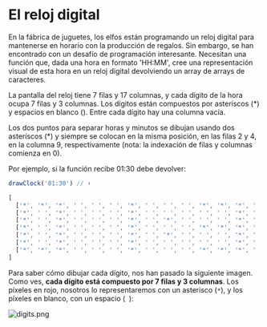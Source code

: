 # El reloj digital

En la fábrica de juguetes, los elfos están programando un reloj digital para mantenerse en horario con la producción de regalos. Sin embargo, se han encontrado con un desafío de programación interesante. Necesitan una función que, dada una hora en formato 'HH:MM', cree una representación visual de esta hora en un reloj digital devolviendo un array de arrays de caracteres.

La pantalla del reloj tiene 7 filas y 17 columnas, y cada dígito de la hora ocupa 7 filas y 3 columnas. Los dígitos están compuestos por asteriscos (*) y espacios en blanco (). Entre cada dígito hay una columna vacía.

Los dos puntos para separar horas y minutos se dibujan usando dos asteríscos (*) y siempre se colocan en la misma posición, en las filas 2 y 4, en la columna 9, respectivamente (nota: la indexación de filas y columnas comienza en 0).

Por ejemplo, si la función recibe 01:30 debe devolver:

```javascript
drawClock('01:30') // ⬇️

[
  ['*', '*', '*', ' ', ' ', ' ', '*', ' ', ' ', ' ', '*', '*', '*', ' ', '*', '*', '*'],
  ['*', ' ', '*', ' ', ' ', ' ', '*', ' ', ' ', ' ', ' ', ' ', '*', ' ', '*', ' ', '*'],
  ['*', ' ', '*', ' ', ' ', ' ', '*', ' ', '*', ' ', ' ', ' ', '*', ' ', '*', ' ', '*'],
  ['*', ' ', '*', ' ', ' ', ' ', '*', ' ', ' ', ' ', '*', '*', '*', ' ', '*', ' ', '*'],
  ['*', ' ', '*', ' ', ' ', ' ', '*', ' ', '*', ' ', ' ', ' ', '*', ' ', '*', ' ', '*'],
  ['*', ' ', '*', ' ', ' ', ' ', '*', ' ', ' ', ' ', ' ', ' ', '*', ' ', '*', ' ', '*'],
  ['*', '*', '*', ' ', ' ', ' ', '*', ' ', ' ', ' ', '*', '*', '*', ' ', '*', '*', '*']
]
```

Para saber cómo dibujar cada dígito, nos han pasado la siguiente imagen. Como ves, **cada dígito está compuesto por 7 filas y 3 columnas**. Los píxeles en rojo, nosotros lo representaremos con un asterisco (`*`), y los píxeles en blanco, con un espacio (` `):

![digits.png](https://adventjs.dev/digits.png)